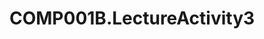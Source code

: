 # COMP001B.LectureActivity3
<!--
Author: Matthew Tan
Purpose: This is the 3rd Lecture Activity with an index.html and an main.css file demonstrating our ability to construct a columnar layout using positioning, float, and clears from CSS.